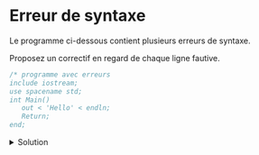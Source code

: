 # Erreur de syntaxe
Le programme ci-dessous contient plusieurs erreurs de syntaxe.

Proposez un correctif en regard de chaque ligne fautive.

~~~cpp
/* programme avec erreurs
include iostream;
use spacename std;
int Main()
   out < 'Hello' < endln;
   Return;
end;
~~~

<details>
<summary>Solution</summary>

~~~cpp
// programme sans erreurs
/* programme sans erreurs */
#include <iostream>
using namespace std;
int main() {

   cout << "Hello" << endl;
   // ou
   // cout << "Hello\n";
   
   return 0;
   // ou mieux
   // return EXIT_SUCCESS;
}
~~~
1. un commentaire "/*" doit être fermé
2. manque un # => **#include** ...
3. use => using
4. spacename => namespace
5. Main => main
6. manque l' "}" fermante
7. out => cout
8. 'Hello' => "Hello"
9. Return => return + valeur
10. end n'est pas une instruction
11. manque l' "}" fermante

*Sans doute écrite trop top le matin ;)*
</details>
